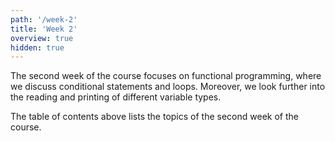 ```yaml
---
path: '/week-2'
title: 'Week 2'
overview: true
hidden: true
---
```


The second week of the course focuses on functional programming, where we discuss conditional statements and loops. Moreover, we look further into the reading and printing of different variable types.


<pages-in-this-section></pages-in-this-section>

The table of contents above lists the topics of the second week of the course.
